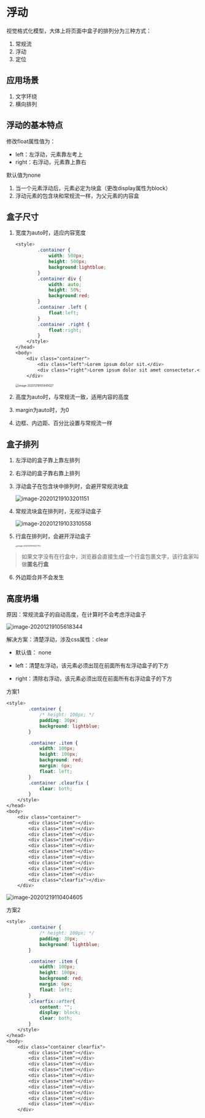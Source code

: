  # 浮动

 视觉格式化模型，大体上将页面中盒子的排列分为三种方式：

 1. 常规流
 2. 浮动
 3. 定位

## 应用场景

1. 文字环绕
2. 横向排列

## 浮动的基本特点

修改float属性值为：

- left：左浮动，元素靠左考上
- right：右浮动，元素靠上靠右

默认值为none

1. 当一个元素浮动后，元素必定为块盒（更改display属性为block）
2. 浮动元素的包含块和常规流一样，为父元素的内容盒

## 盒子尺寸

1. 宽度为auto时，适应内容宽度

   ```css
   <style>
           .container {
               width: 500px;
               height: 500px;
               background:lightblue;
           }
           .container div {
               width: auto;
               height: 50%;
               background:red;
           }
           .container .left {
               float:left;
           }
           .container .right {
               float:right;
           }
       </style>
   </head>
   <body>
       <div class="container">
           <div class="left">Lorem ipsum dolor sit.</div>
           <div class="right">Lorem ipsum dolor sit amet consectetur.</div>
       </div>
   ```

   <img src="C:\Users\86185\AppData\Roaming\Typora\typora-user-images\image-20201219101445027.png" alt="image-20201219101445027" style="zoom:50%;" />

2. 高度为auto时，与常规流一致，适用内容的高度
3. margin为auto时，为0
4. 边框、内边距、百分比设置与常规流一样

## 盒子排列

1. 左浮动的盒子靠上靠左排列

2. 右浮动的盒子靠右靠上排列

3. 浮动盒子在包含块中排列时，会避开常规流块盒
   
   ![image-20201219103201151](C:\Users\86185\AppData\Roaming\Typora\typora-user-images\image-20201219103201151.png)
   
4. 常规流块盒在排列时，无视浮动盒子

   ![image-20201219103310558](C:\Users\86185\AppData\Roaming\Typora\typora-user-images\image-20201219103310558.png)

5. 行盒在排列时，会避开浮动盒子

   <img src="C:\Users\86185\AppData\Roaming\Typora\typora-user-images\image-20201219104427757.png" alt="image-20201219104427757" style="zoom: 33%;" />

> 如果文字没有在行盒中，浏览器会直接生成一个行盒包裹文字，该行盒家叫做**匿名行盒**

6. 外边距合并不会发生

## 高度坍塌

原因：常规流盒子的自动高度，在计算时不会考虑浮动盒子

![image-20201219105618344](C:\Users\86185\AppData\Roaming\Typora\typora-user-images\image-20201219105618344.png)

解决方案：清楚浮动，涉及css属性：clear

- 默认值： none

- left：清楚左浮动，该元素必须出现在前面所有左浮动盒子的下方

- right：清除右浮动，该元素必须出现在前面所有右浮动盒子的下方

方案1 

  ```css
  <style>
          .container {
              /* height: 100px; */
              padding: 30px;
              background: lightblue;
          }
  
          .container .item {
              width: 100px;
              height: 100px;
              background: red;
              margin: 6px;
              float: left;
          }
          .container .clearfix {
              clear: both;
          }
      </style>
  </head>
  <body>
      <div class="container">
          <div class="item"></div>
          <div class="item"></div>
          <div class="item"></div>
          <div class="item"></div>
          <div class="item"></div>
          <div class="item"></div>
          <div class="item"></div>
          <div class="item"></div>
          <div class="item"></div>
          <div class="item"></div>
          <div class="clearfix"></div>
      </div>
  ```

  ![image-20201219110404605](C:\Users\86185\AppData\Roaming\Typora\typora-user-images\image-20201219110404605.png)

方案2

```css
<style>
        .container {
            /* height: 100px; */
            padding: 30px;
            background: lightblue;
        }

        .container .item {
            width: 100px;
            height: 100px;
            background: red;
            margin: 6px;
            float: left;
        }
        .clearfix::after{
            content: "";
            display: block;
            clear: both;
        }
    </style>
</head>
<body>
    <div class="container clearfix">
        <div class="item"></div>
        <div class="item"></div>
        <div class="item"></div>
        <div class="item"></div>
        <div class="item"></div>
        <div class="item"></div>
        <div class="item"></div>
        <div class="item"></div>
        <div class="item"></div>
        <div class="item"></div>
    </div>
```

